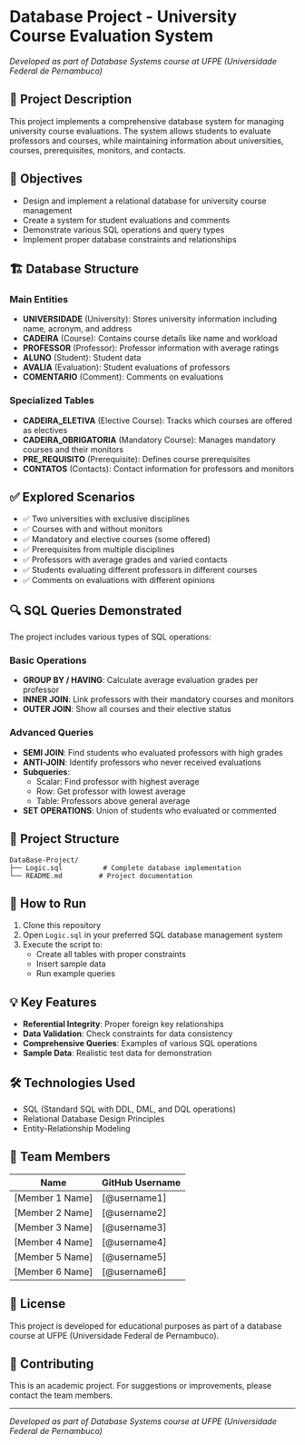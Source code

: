 # Database Project - University Course Evaluation System

*Developed as part of Database Systems course at UFPE (Universidade Federal de Pernambuco)*

## 📖 Project Description

This project implements a comprehensive database system for managing university course evaluations. The system allows students to evaluate professors and courses, while maintaining information about universities, courses, prerequisites, monitors, and contacts.

## 🎯 Objectives

- Design and implement a relational database for university course management
- Create a system for student evaluations and comments
- Demonstrate various SQL operations and query types
- Implement proper database constraints and relationships

## 🏗️ Database Structure

### Main Entities

- **UNIVERSIDADE** (University): Stores university information including name, acronym, and address
- **CADEIRA** (Course): Contains course details like name and workload
- **PROFESSOR** (Professor): Professor information with average ratings
- **ALUNO** (Student): Student data
- **AVALIA** (Evaluation): Student evaluations of professors
- **COMENTARIO** (Comment): Comments on evaluations

### Specialized Tables

- **CADEIRA_ELETIVA** (Elective Course): Tracks which courses are offered as electives
- **CADEIRA_OBRIGATORIA** (Mandatory Course): Manages mandatory courses and their monitors
- **PRE_REQUISITO** (Prerequisite): Defines course prerequisites
- **CONTATOS** (Contacts): Contact information for professors and monitors

## ✅ Explored Scenarios

- ✅ Two universities with exclusive disciplines
- ✅ Courses with and without monitors
- ✅ Mandatory and elective courses (some offered)
- ✅ Prerequisites from multiple disciplines
- ✅ Professors with average grades and varied contacts
- ✅ Students evaluating different professors in different courses
- ✅ Comments on evaluations with different opinions

## 🔍 SQL Queries Demonstrated

The project includes various types of SQL operations:

### Basic Operations
- **GROUP BY / HAVING**: Calculate average evaluation grades per professor
- **INNER JOIN**: Link professors with their mandatory courses and monitors
- **OUTER JOIN**: Show all courses and their elective status

### Advanced Queries
- **SEMI JOIN**: Find students who evaluated professors with high grades
- **ANTI-JOIN**: Identify professors who never received evaluations
- **Subqueries**: 
  - Scalar: Find professor with highest average
  - Row: Get professor with lowest average
  - Table: Professors above general average
- **SET OPERATIONS**: Union of students who evaluated or commented

## 📁 Project Structure

```
DataBase-Project/
├── Logic.sql          # Complete database implementation
└── README.md         # Project documentation
```

## 🚀 How to Run

1. Clone this repository
2. Open `Logic.sql` in your preferred SQL database management system
3. Execute the script to:
   - Create all tables with proper constraints
   - Insert sample data
   - Run example queries

## 💡 Key Features

- **Referential Integrity**: Proper foreign key relationships
- **Data Validation**: Check constraints for data consistency
- **Comprehensive Queries**: Examples of various SQL operations
- **Sample Data**: Realistic test data for demonstration

## 🛠️ Technologies Used

- SQL (Standard SQL with DDL, DML, and DQL operations)
- Relational Database Design Principles
- Entity-Relationship Modeling

## 👥 Team Members

| Name | GitHub Username |
|------|----------------|
| [Member 1 Name] | [@username1] |
| [Member 2 Name] | [@username2] |
| [Member 3 Name] | [@username3] |
| [Member 4 Name] | [@username4] |
| [Member 5 Name] | [@username5] |
| [Member 6 Name] | [@username6] |

## 📝 License

This project is developed for educational purposes as part of a database course at UFPE (Universidade Federal de Pernambuco).

## 🤝 Contributing

This is an academic project. For suggestions or improvements, please contact the team members.

---
*Developed as part of Database Systems course at UFPE (Universidade Federal de Pernambuco)*
